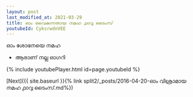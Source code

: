 ```yaml
---
layout: post
last_modified_at: 2021-03-29
title: ഓം വൈകുന്നതായ നമഹ ൧൦൮ ടൈംസ്
youtubeId: CyksrwdnVEE
---
```

 
 
 ഓം ശോഭനയെ നമഹ 
 
 -  ആരാണ് നല്ല ഓഗറി 
 
  
 
  
 
 
 
 
 
 


{% include youtubePlayer.html id=page.youtubeId %}
 
[Next]({{ site.baseurl }}{% link  split2/_posts/2016-04-20-ഓം വിശ്രാമായ നമഹ ൧൦൮ ടൈംസ്.md%})
 
